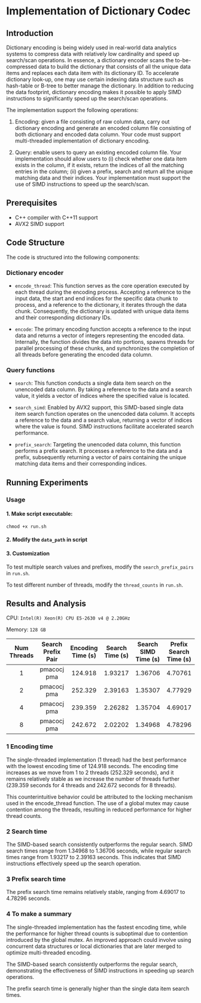 # Implementation of Dictionary Codec

## Introduction
Dictionary encoding is being widely used in real-world data analytics systems to compress data with relatively low cardinality and speed up search/scan operations. In essence, a dictionary encoder scans the to-be-compressed data to build the dictionary that consists of all the unique data items and replaces each data item with its dictionary ID. To accelerate dictionary look-up, one may use certain indexing data structure such as hash-table or B-tree to better manage the dictionary. In addition to reducing the data footprint, dictionary encoding makes it possible to apply SIMD instructions to significantly speed up the search/scan operations.

The implementation support the following operations:
1. Encoding: given a file consisting of raw column data, carry out dictionary encoding and generate an encoded column file consisting of both dictionary and encoded data column. Your code must support multi-threaded implementation of dictionary encoding.

2. Query: enable users to query an existing encoded column file. Your implementation should allow users to (i) check whether one data item exists in the column, if it exists, return the indices of all the matching entries in the column; (ii) given a prefix, search and return all the unique matching data and their indices. Your implementation must support the use of SIMD instructions to speed up the search/scan.

## Prerequisites
* C++ compiler with C++11 support
* AVX2 SIMD support

## Code Structure
The code is structured into the following components:

### Dictionary encoder
* `encode_thread`: This function serves as the core operation executed by each thread during the encoding process. Accepting a reference to the input data, the start and end indices for the specific data chunk to process, and a reference to the dictionary, it iterates through the data chunk. Consequently, the dictionary is updated with unique data items and their corresponding dictionary IDs.

* `encode`: The primary encoding function accepts a reference to the input data and returns a vector of integers representing the encoded data. Internally, the function divides the data into portions, spawns threads for parallel processing of these chunks, and synchronizes the completion of all threads before generating the encoded data column.

### Query functions
* `search`: This function conducts a single data item search on the unencoded data column. By taking a reference to the data and a search value, it yields a vector of indices where the specified value is located.

* `search_simd`: Enabled by AVX2 support, this SIMD-based single data item search function operates on the unencoded data column. It accepts a reference to the data and a search value, returning a vector of indices where the value is found. SIMD instructions facilitate accelerated search performance.

* `prefix_search`: Targeting the unencoded data column, this function performs a prefix search. It processes a reference to the data and a prefix, subsequently returning a vector of pairs containing the unique matching data items and their corresponding indices.

## Running Experiments
### Usage

#### 1. Make script executable:
```
chmod +x run.sh
```

#### 2. Modify the `data_path` in script

#### 3. Customization

To test multiple search values and prefixes, modify the `search_prefix_pairs` in `run.sh`.

To test different number of threads, modify the `thread_counts` in `run.sh`.

## Results and Analysis

CPU: `Intel(R) Xeon(R) CPU E5-2630 v4 @ 2.20GHz`

Memory: `128 GB`

| Num Threads | Search Prefix Pair | Encoding Time \(s\) | Search Time \(s\) | Search SIMD Time \(s\) | Prefix Search Time \(s\)  |
|:-----------:|:------------------:|:-------------------:|:-----------------:|:----------------------:|:-------------------------:|
| 1           | pmacocj pma        | 124\.918            | 1\.93217          | 1\.36706               | 4\.70761                  |
| 2           | pmacocj pma        | 252\.329            | 2\.39163          | 1\.35307               | 4\.77929                  |
| 4           | pmacocj pma        | 239\.359            | 2\.26282          | 1\.35704               | 4\.69017                  |
| 8           | pmacocj pma        | 242\.672            | 2\.02202          | 1\.34968               | 4\.78296                  |

### 1 Encoding time
The single-threaded implementation (1 thread) had the best performance with the lowest encoding time of 124.918 seconds. The encoding time increases as we move from 1 to 2 threads (252.329 seconds), and it remains relatively stable as we increase the number of threads further (239.359 seconds for 4 threads and 242.672 seconds for 8 threads).

This counterintuitive behavior could be attributed to the locking mechanism used in the encode_thread function. The use of a global mutex may cause contention among the threads, resulting in reduced performance for higher thread counts.

### 2 Search time

The SIMD-based search consistently outperforms the regular search. SIMD search times range from 1.34968 to 1.36706 seconds, while regular search times range from 1.93217 to 2.39163 seconds. This indicates that SIMD instructions effectively speed up the search operation.

### 3 Prefix search time

The prefix search time remains relatively stable, ranging from 4.69017 to 4.78296 seconds.

### 4 To make a summary

The single-threaded implementation has the fastest encoding time, while the performance for higher thread counts is suboptimal due to contention introduced by the global mutex. An improved approach could involve using concurrent data structures or local dictionaries that are later merged to optimize multi-threaded encoding.

The SIMD-based search consistently outperforms the regular search, demonstrating the effectiveness of SIMD instructions in speeding up search operations.

The prefix search time is generally higher than the single data item search times.